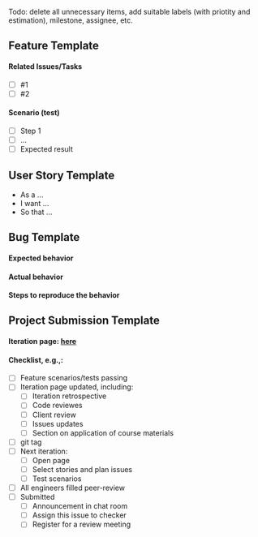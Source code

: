 Todo: delete all unnecessary items, add suitable labels (with priotity and estimation), milestone, assignee, etc.
## Feature Template

#### Related Issues/Tasks
- [ ] #1
- [ ] #2

#### Scenario (test)
- [ ] Step 1
- [ ] ...
- [ ] Expected result

## User Story Template
- As a ...
- I want ...
- So that ...

## Bug Template
#### Expected behavior
#### Actual behavior
#### Steps to reproduce the behavior

## Project Submission Template
#### Iteration page: [here](../wiki/iter-6.md)
#### Checklist, e.g.,:
- [ ] Feature scenarios/tests passing
- [ ] Iteration page updated, including:
  - [ ] Iteration retrospective
  - [ ] Code reviewes
  - [ ] Client review
  - [ ] Issues updates
  - [ ] Section on application of course materials
- [ ] git tag
- [ ] Next iteration:
  - [ ] Open page
  - [ ] Select stories and plan issues
  - [ ] Test scenarios
- [ ] All engineers filled peer-review 
- [ ] Submitted
  - [ ] Announcement in chat room
  - [ ] Assign this issue to checker
  - [ ] Register for a review meeting
